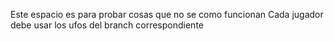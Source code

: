 Este espacio es para probar cosas que no se como funcionan
Cada jugador debe usar los ufos del branch correspondiente
